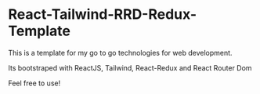 # React-Tailwind-RRD-Redux-Template

This is a template for my go to go technologies for web development.

Its bootstraped with ReactJS, Tailwind, React-Redux and React Router Dom

Feel free to use!
